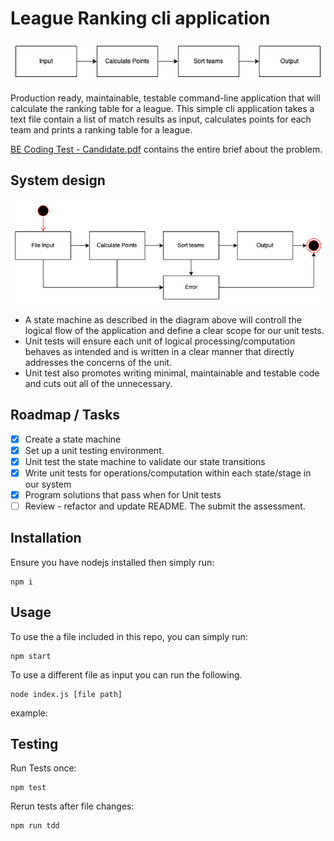 # League Ranking cli application

![System design](system-diagram.png)

Production ready, maintainable, testable command-line application that will calculate the ranking table for a league.
This simple cli application takes a text file contain a list of match results as input, calculates points for each team and prints a ranking table for a league.

[BE Coding Test - Candidate.pdf](BE&#32;Coding&#32;Test&#32;-&#32;Candidate.pdf) contains the entire brief about the problem.

## System design

![State machine](state-machine.png)

- A state machine as described in the diagram above will controll the logical flow of the application and define a clear scope for our unit tests.
- Unit tests will ensure each unit of logical processing/computation behaves as intended and is written in a clear manner that directly addresses the concerns of the unit.
- Unit test also promotes writing minimal, maintainable and testable code and cuts out all of the unnecessary.

## Roadmap / Tasks
- [X] Create a state machine
- [X] Set up a unit testing environment.
- [X] Unit test the state machine to validate our state transitions
- [X] Write unit tests for operations/computation within each state/stage in our system
- [X] Program solutions that pass when for Unit tests
- [ ] Review - refactor and update README. The submit the assessment.

## Installation
Ensure you have nodejs installed then simply run:
```
npm i
```

## Usage
To use the a file included in this repo, you can simply run:
```
npm start
```

To use a different file as input you can run the following. 
```
node index.js [file path]
```

example:
## Testing
Run Tests once:
```
npm test
```

Rerun tests after file changes:
```
npm run tdd
```
